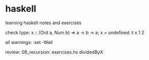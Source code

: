 # haskell
learning haskell notes and exercises

check type:
x :: (Ord a, Num b) => a -> b -> a; x = undefined
:t x 1 2

all warnings:
:set -Wall

review:
08_recursion: exercises.hs dividedByX

